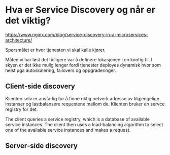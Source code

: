 # Hva er Service Discovery og når er det viktig?

https://www.nginx.com/blog/service-discovery-in-a-microservices-architecture/

Spørsmålet er hvor tjenesten vi skal kalle kjører.

Måten vi har løst det tidligere var å definere lokasjonen i en konfig fil. I skyen er det ikke mulig lenger fordi tjenester deployes dynamisk hvor som helst pga autoskalering, failovers og oppgraderinger.

## Client‑side discovery
Klienten selv er ansfarlig for å finne riktig netverk adresse av tilgjengelige instanser og lastbalansere requestene mellom de. Klienten bruker en servce registry for det.

The client queries a service registry, which is a database of available service instances. The client then uses a load‑balancing algorithm to select one of the available service instances and makes a request.

## Server‑side discovery
